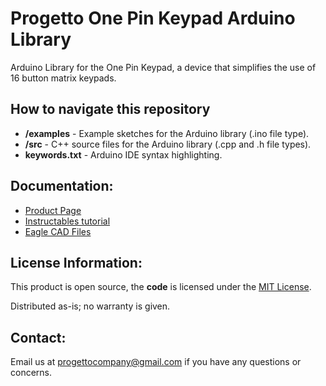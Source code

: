 # Progetto One Pin Keypad Arduino Library
Arduino Library for the One Pin Keypad, a device that simplifies the use of 16 button matrix keypads.
## How to navigate this repository
* **/examples** - Example sketches for the Arduino library (.ino file type).
* **/src** - C++ source files for the Arduino library (.cpp and .h file types).
* **keywords.txt** - Arduino IDE syntax highlighting.
## Documentation:
* [Product Page](https://www.tindie.com/products/Progetto/one-pin-keypad/)
* [Instructables tutorial](https://www.instructables.com/)
* [Eagle CAD Files](https://github.com/ProgettoCompany/One_Pin_Keypad_Eagle_Files)
## License Information:
This product is open source, the **code** is licensed under the [MIT License](https://opensource.org/licenses/MIT).

Distributed as-is; no warranty is given.
## Contact:
Email us at progettocompany@gmail.com if you have any questions or concerns.
